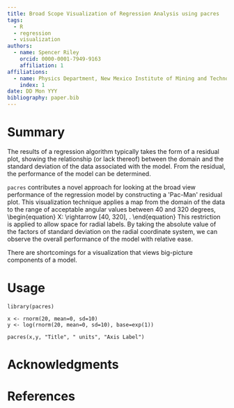 ```yaml
---
title: Broad Scope Visualization of Regression Analysis using pacres
tags:
  - R
  - regression
  - visualization
authors:
  - name: Spencer Riley
    orcid: 0000-0001-7949-9163
    affiliation: 1
affiliations:
  - name: Physics Department, New Mexico Institute of Mining and Technology
    index: 1
date: DD Mon YYY
bibliography: paper.bib
---
```

# Summary
The results of a regression algorithm typically takes the form of a residual plot, showing the relationship (or lack thereof) between the domain and the standard deviation of the data associated with the model. From the residual, the performance of the model can be determined.

`pacres` contributes a novel approach for looking at the broad view performance of the regression model by constructing a 'Pac-Man' residual plot. This visualization technique applies a map from the domain of the data to the range of acceptable angular values between 40 and 320 degrees,
\begin{equation}
X: \rightarrow [40, 320]\, .
\end{equation}
This restriction is applied to allow space for radial labels.
By taking the absolute value of the factors of standard deviation on the radial coordinate system, we can observe the overall performance of the model with relative ease.

There are shortcomings for a visualization that views big-picture components of a model.

# Usage
```
library(pacres)

x <- rnorm(20, mean=0, sd=10)
y <- log(rnorm(20, mean=0, sd=10), base=exp(1))

pacres(x,y, "Title", " units", "Axis Label")

```

# Acknowledgments

# References

